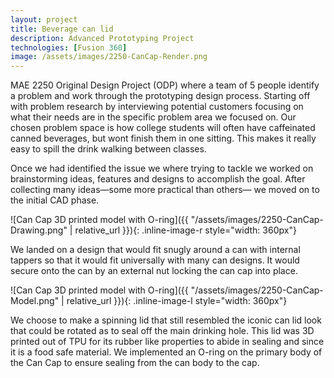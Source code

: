 ```yaml
---
layout: project
title: Beverage can lid
description: Advanced Prototyping Project
technologies: [Fusion 360]
image: /assets/images/2250-CanCap-Render.png
---
```


MAE 2250 Original Design Project (ODP) where a team of 5 people identify a problem and work through the prototyping design process. Starting off with problem research by interviewing potential customers focusing on what their needs are in the specific problem area we focused on. Our chosen problem space is how college students will often have caffeinated canned beverages, but wont finish them in one sitting. This makes it really easy to spill the drink walking between classes.

Once we had identified the issue we where trying to tackle we worked on brainstorming ideas, features and designs to accomplish the goal. After collecting many ideas—some more practical than others— we moved on to the initial CAD phase.

![Can Cap 3D printed model with O-ring]({{ "/assets/images/2250-CanCap-Drawing.png" | relative_url }}){: .inline-image-r style="width: 360px"}

We landed on a design that would fit snugly around a can with internal tappers so that it would fit universally with many can designs. It would secure onto the can by an external nut locking the can cap into place.

![Can Cap 3D printed model with O-ring]({{ "/assets/images/2250-CanCap-Model.png" | relative_url }}){: .inline-image-l style="width: 360px"}

We choose to make a spinning lid that still resembled the iconic can lid look that could be rotated as to seal off the main drinking hole. This lid was 3D printed out of TPU for its rubber like properties to abide in sealing and since it is a food safe material. We implemented an O-ring on the primary body of the Can Cap to ensure sealing from the can body to the cap.
